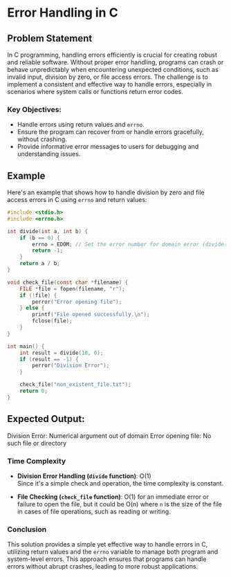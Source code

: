 # Error Handling in C

## Problem Statement
In C programming, handling errors efficiently is crucial for creating robust and reliable software. Without proper error handling, programs can crash or behave unpredictably when encountering unexpected conditions, such as invalid input, division by zero, or file access errors. The challenge is to implement a consistent and effective way to handle errors, especially in scenarios where system calls or functions return error codes.

### Key Objectives:
- Handle errors using return values and `errno`.
- Ensure the program can recover from or handle errors gracefully, without crashing.
- Provide informative error messages to users for debugging and understanding issues.

## Example

Here's an example that shows how to handle division by zero and file access errors in C using `errno` and return values:

```c
#include <stdio.h>
#include <errno.h>

int divide(int a, int b) {
    if (b == 0) {
        errno = EDOM; // Set the error number for domain error (divide by zero)
        return -1;
    }
    return a / b;
}

void check_file(const char *filename) {
    FILE *file = fopen(filename, "r");
    if (!file) {
        perror("Error opening file");
    } else {
        printf("File opened successfully.\n");
        fclose(file);
    }
}

int main() {
    int result = divide(10, 0);
    if (result == -1) {
        perror("Division Error");
    }

    check_file("non_existent_file.txt");
    return 0;
}

```

## Expected Output:
Division Error: Numerical argument out of domain
Error opening file: No such file or directory



### Time Complexity

- **Division Error Handling (`divide` function)**: O(1)  
  Since it's a simple check and operation, the time complexity is constant.
  
- **File Checking (`check_file` function)**: O(1) for an immediate error or failure to open the file, but it could be O(n) where `n` is the size of the file in cases of file operations, such as reading or writing.

### Conclusion
This solution provides a simple yet effective way to handle errors in C, utilizing return values and the `errno` variable to manage both program and system-level errors. This approach ensures that programs can handle errors without abrupt crashes, leading to more robust applications.
